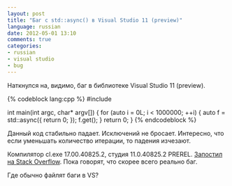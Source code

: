 ```yaml
---
layout: post
title: "Баг с std::async() в Visual Studio 11 (preview)"
language: russian
date: 2012-05-01 13:10
comments: true
categories: 
- russian
- visual studio
- bug
---
```

Наткнулся на, видимо, баг в библиотеке Visual Studio 11 (preview).

{% codeblock lang:cpp %}
#include <future>

int main(int argc, char* argv[]) {
  for (auto i = 0L; i < 1000000; ++i) {
    auto f = std::async([](){ return 0; });
    f.get();
  }
  return 0;
}
{% endcodeblock %}

Данный код стабильно падает. Исключений не бросает. Интересно, что если уменьшать количество итерации, то падения изчезают.

Компилятор cl.exe 17.00.40825.2, студия 11.0.40825.2 PREREL. [Запостил на Stack Overflow][]. Пока говорят, что скорее всего реально баг.

[Запостил на Stack Overflow]: http://stackoverflow.com/questions/10301432/number-of-async-futures-in-c11

Где обычно файлят баги в VS?
